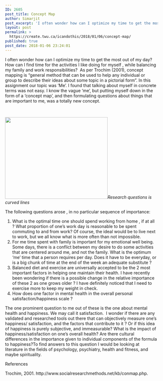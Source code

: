 ```yaml
---
ID: 2605
post_title: Concept Map
author: Simarjit
post_excerpt: 'I often wonder how can I optimize my time to get the most out of my day? How can I find time for the activities I like doing for myself , while balancing my family and work responsibilities?&nbsp; As per Trochim (2001), concept mapping is &ldquo;general method that can be used to help any individual [&hellip;]'
layout: post
permalink: >
  https://create.twu.ca/icandothis/2018/01/06/concept-map/
published: true
post_date: 2018-01-06 23:24:01
---
```

<p>I often wonder how can I optimize my time to get the most out of my day? How can I find time for the activities I like doing for myself , while balancing my family and work responsibilities?  As per Trochim (2001), concept mapping is &#8220;general method that can be used to help any individual or group to describe their ideas about some topic in a pictorial form&#8221;. In this assignment our topic was &#8216;Me&#8217;. I found that talking about myself in concrete terms was not easy. I know the vague &#8216;me&#8217;, but putting myself down in the form of a &#8216;concept map&#8217;, and then formulating questions about things that are important to me, was a totally new concept.</p>
<p>&nbsp;</p>
<p><img data-attachment-id="241" data-permalink="https://create.twu.ca/icandothis/2018/01/06/concept-map/clarify-research-2/" data-orig-file="https://i0.wp.com/create.twu.ca/icandothis/files/2018/01/Clarify-Research-1.png?fit=831%2C662&amp;ssl=1" data-orig-size="831,662" data-comments-opened="1" data-image-meta="{&quot;aperture&quot;:&quot;0&quot;,&quot;credit&quot;:&quot;&quot;,&quot;camera&quot;:&quot;&quot;,&quot;caption&quot;:&quot;&quot;,&quot;created_timestamp&quot;:&quot;0&quot;,&quot;copyright&quot;:&quot;&quot;,&quot;focal_length&quot;:&quot;0&quot;,&quot;iso&quot;:&quot;0&quot;,&quot;shutter_speed&quot;:&quot;0&quot;,&quot;title&quot;:&quot;&quot;,&quot;orientation&quot;:&quot;0&quot;}" data-image-title="Clarify Research" data-image-description="" data-medium-file="https://i0.wp.com/create.twu.ca/icandothis/files/2018/01/Clarify-Research-1.png?fit=300%2C239&amp;ssl=1" data-large-file="https://i0.wp.com/create.twu.ca/icandothis/files/2018/01/Clarify-Research-1.png?fit=676%2C539&amp;ssl=1" class=" wp-image-241 aligncenter" src="https://i0.wp.com/create.twu.ca/icandothis/files/2018/01/Clarify-Research-1.png?resize=338%2C269" alt="" width="338" height="269" srcset="https://i0.wp.com/create.twu.ca/icandothis/files/2018/01/Clarify-Research-1.png?resize=300%2C239&amp;ssl=1 300w, https://i0.wp.com/create.twu.ca/icandothis/files/2018/01/Clarify-Research-1.png?resize=768%2C612&amp;ssl=1 768w, https://i0.wp.com/create.twu.ca/icandothis/files/2018/01/Clarify-Research-1.png?resize=676%2C539&amp;ssl=1 676w, https://i0.wp.com/create.twu.ca/icandothis/files/2018/01/Clarify-Research-1.png?w=831&amp;ssl=1 831w" sizes="(max-width: 338px) 100vw, 338px" data-recalc-dims="1" /><em>Research questions is curved lines</em></p>
<p>The following questions arose , in no particular sequence of importance:</p>
<ol>
<li>What is the optimal time one should spend working from home , if at all ? What proportion of one&#8217;s work day is reasonable to be spent commuting to and from work? Of course, the ideal would be to live next to work, but we all know what is more often than not impossible.</li>
<li>For me time spent with family is important for my emotional well being. Some days, there is a conflict between my desire to do some activities that are centered around me, and not the family. What is the optimum &#8216;me&#8217; time that a person requires per day. Does it have to be everyday, or is a big chunk of time at the end of the week an adequate substitute ?</li>
<li>Balanced diet and exercise are universally accepted to be the 2 most important factors in helping one maintain their health. I have recently been wondering if there is a possible change in the relative importance of these 2 as one grows older ? I have definitely noticed that I need to exercise more to keep my weight in check.</li>
<li>How does one factor in mental health in the overall personal satisfaction/happiness scale ?</li>
</ol>
<p>The one prominent question to me out of these is the one about mental health and happiness. We may call it satisfaction.  I wonder if there are any validated and researched tools out there that can objectively measure one&#8217;s happiness/ satisfaction, and the factors that contribute to it ? Or if this idea of happiness is purely subjective, and immeasurable? What is the impact of happiness/satisfaction on one&#8217;s overall health? Are there cultural differences in the importance given to individual components of the formula to happiness?To find answers to this question I would be looking at literature in the fields of psychology, psychiatry, health and fitness, and maybe spirituality.</p>
<p>References</p>
<p>Trochim, 2001. http://www.socialresearchmethods.net/kb/conmap.php.</p>